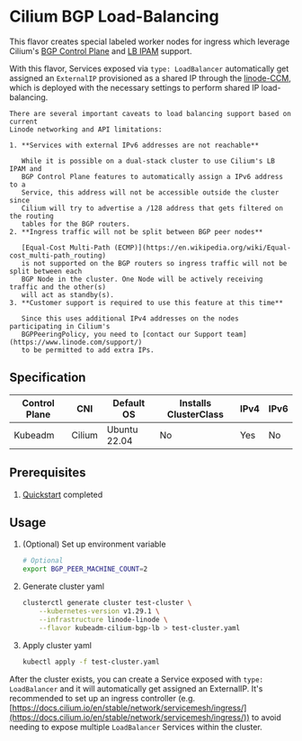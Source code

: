 # Cilium BGP Load-Balancing

This flavor creates special labeled worker nodes for ingress which leverage Cilium's
[BGP Control Plane](https://docs.cilium.io/en/stable/network/bgp-control-plane/)
and [LB IPAM](https://docs.cilium.io/en/stable/network/lb-ipam/) support.

With this flavor, Services exposed via `type: LoadBalancer` automatically get
assigned an `ExternalIP` provisioned as a shared IP through the
[linode-CCM](https://github.com/linode/linode-cloud-controller-manager?tab=readme-ov-file#shared-ip-load-balancing),
which is deployed with the necessary settings to perform shared IP load-balancing.

```admonish warning
There are several important caveats to load balancing support based on current
Linode networking and API limitations:

1. **Services with external IPv6 addresses are not reachable**

   While it is possible on a dual-stack cluster to use Cilium's LB IPAM and
   BGP Control Plane features to automatically assign a IPv6 address to a
   Service, this address will not be accessible outside the cluster since
   Cilium will try to advertise a /128 address that gets filtered on the routing
   tables for the BGP routers.
2. **Ingress traffic will not be split between BGP peer nodes**

   [Equal-Cost Multi-Path (ECMP)](https://en.wikipedia.org/wiki/Equal-cost_multi-path_routing)
   is not supported on the BGP routers so ingress traffic will not be split between each
   BGP Node in the cluster. One Node will be actively receiving traffic and the other(s)
   will act as standby(s). 
3. **Customer support is required to use this feature at this time**

   Since this uses additional IPv4 addresses on the nodes participating in Cilium's
   BGPPeeringPolicy, you need to [contact our Support team](https://www.linode.com/support/)
   to be permitted to add extra IPs.

```

## Specification

| Control Plane | CNI    | Default OS   | Installs ClusterClass | IPv4 | IPv6 |
|---------------|--------|--------------|-----------------------|------|------|
| Kubeadm       | Cilium | Ubuntu 22.04 | No                    | Yes  | No   |


## Prerequisites

1. [Quickstart](../getting-started.md) completed

## Usage

1. (Optional) Set up environment variable
    ```sh
    # Optional
    export BGP_PEER_MACHINE_COUNT=2
    ```

2. Generate cluster yaml

    ```sh
    clusterctl generate cluster test-cluster \
        --kubernetes-version v1.29.1 \
        --infrastructure linode-linode \
        --flavor kubeadm-cilium-bgp-lb > test-cluster.yaml
    ```

3. Apply cluster yaml

    ```sh
    kubectl apply -f test-cluster.yaml
    ```

After the cluster exists, you can create a Service exposed with `type: LoadBalancer` and
it will automatically get assigned an ExternalIP. It's recommended to set up an ingress controller
(e.g. [https://docs.cilium.io/en/stable/network/servicemesh/ingress/](https://docs.cilium.io/en/stable/network/servicemesh/ingress/))
to avoid needing to expose multiple `LoadBalancer` Services within the cluster.

